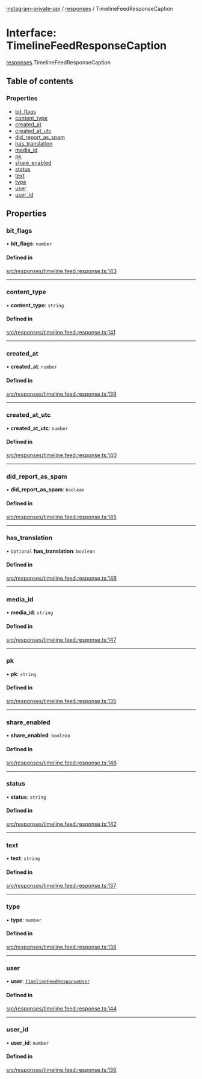 [instagram-private-api](../../README.md) / [responses](../../modules/responses.md) / TimelineFeedResponseCaption

# Interface: TimelineFeedResponseCaption

[responses](../../modules/responses.md).TimelineFeedResponseCaption

## Table of contents

### Properties

- [bit\_flags](TimelineFeedResponseCaption.md#bit_flags)
- [content\_type](TimelineFeedResponseCaption.md#content_type)
- [created\_at](TimelineFeedResponseCaption.md#created_at)
- [created\_at\_utc](TimelineFeedResponseCaption.md#created_at_utc)
- [did\_report\_as\_spam](TimelineFeedResponseCaption.md#did_report_as_spam)
- [has\_translation](TimelineFeedResponseCaption.md#has_translation)
- [media\_id](TimelineFeedResponseCaption.md#media_id)
- [pk](TimelineFeedResponseCaption.md#pk)
- [share\_enabled](TimelineFeedResponseCaption.md#share_enabled)
- [status](TimelineFeedResponseCaption.md#status)
- [text](TimelineFeedResponseCaption.md#text)
- [type](TimelineFeedResponseCaption.md#type)
- [user](TimelineFeedResponseCaption.md#user)
- [user\_id](TimelineFeedResponseCaption.md#user_id)

## Properties

### bit\_flags

• **bit\_flags**: `number`

#### Defined in

[src/responses/timeline.feed.response.ts:143](https://github.com/Nerixyz/instagram-private-api/blob/b3351b9/src/responses/timeline.feed.response.ts#L143)

___

### content\_type

• **content\_type**: `string`

#### Defined in

[src/responses/timeline.feed.response.ts:141](https://github.com/Nerixyz/instagram-private-api/blob/b3351b9/src/responses/timeline.feed.response.ts#L141)

___

### created\_at

• **created\_at**: `number`

#### Defined in

[src/responses/timeline.feed.response.ts:139](https://github.com/Nerixyz/instagram-private-api/blob/b3351b9/src/responses/timeline.feed.response.ts#L139)

___

### created\_at\_utc

• **created\_at\_utc**: `number`

#### Defined in

[src/responses/timeline.feed.response.ts:140](https://github.com/Nerixyz/instagram-private-api/blob/b3351b9/src/responses/timeline.feed.response.ts#L140)

___

### did\_report\_as\_spam

• **did\_report\_as\_spam**: `boolean`

#### Defined in

[src/responses/timeline.feed.response.ts:145](https://github.com/Nerixyz/instagram-private-api/blob/b3351b9/src/responses/timeline.feed.response.ts#L145)

___

### has\_translation

• `Optional` **has\_translation**: `boolean`

#### Defined in

[src/responses/timeline.feed.response.ts:148](https://github.com/Nerixyz/instagram-private-api/blob/b3351b9/src/responses/timeline.feed.response.ts#L148)

___

### media\_id

• **media\_id**: `string`

#### Defined in

[src/responses/timeline.feed.response.ts:147](https://github.com/Nerixyz/instagram-private-api/blob/b3351b9/src/responses/timeline.feed.response.ts#L147)

___

### pk

• **pk**: `string`

#### Defined in

[src/responses/timeline.feed.response.ts:135](https://github.com/Nerixyz/instagram-private-api/blob/b3351b9/src/responses/timeline.feed.response.ts#L135)

___

### share\_enabled

• **share\_enabled**: `boolean`

#### Defined in

[src/responses/timeline.feed.response.ts:146](https://github.com/Nerixyz/instagram-private-api/blob/b3351b9/src/responses/timeline.feed.response.ts#L146)

___

### status

• **status**: `string`

#### Defined in

[src/responses/timeline.feed.response.ts:142](https://github.com/Nerixyz/instagram-private-api/blob/b3351b9/src/responses/timeline.feed.response.ts#L142)

___

### text

• **text**: `string`

#### Defined in

[src/responses/timeline.feed.response.ts:137](https://github.com/Nerixyz/instagram-private-api/blob/b3351b9/src/responses/timeline.feed.response.ts#L137)

___

### type

• **type**: `number`

#### Defined in

[src/responses/timeline.feed.response.ts:138](https://github.com/Nerixyz/instagram-private-api/blob/b3351b9/src/responses/timeline.feed.response.ts#L138)

___

### user

• **user**: [`TimelineFeedResponseUser`](TimelineFeedResponseUser.md)

#### Defined in

[src/responses/timeline.feed.response.ts:144](https://github.com/Nerixyz/instagram-private-api/blob/b3351b9/src/responses/timeline.feed.response.ts#L144)

___

### user\_id

• **user\_id**: `number`

#### Defined in

[src/responses/timeline.feed.response.ts:136](https://github.com/Nerixyz/instagram-private-api/blob/b3351b9/src/responses/timeline.feed.response.ts#L136)
